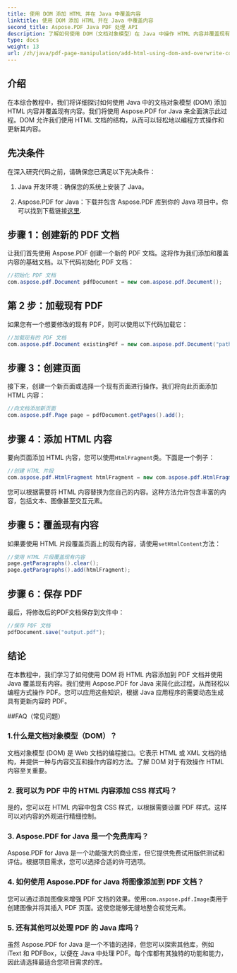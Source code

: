 ```yaml
---
title: 使用 DOM 添加 HTML 并在 Java 中覆盖内容
linktitle: 使用 DOM 添加 HTML 并在 Java 中覆盖内容
second_title: Aspose.PDF Java PDF 处理 API
description: 了解如何使用 DOM（文档对象模型）在 Java 中操作 HTML 内容并覆盖现有内容。按照此分步指南，使用 Aspose.PDF for Java 的源代码示例进行操作。
type: docs
weight: 13
url: /zh/java/pdf-page-manipulation/add-html-using-dom-and-overwrite-content-in-java/
---
```


## 介绍

在本综合教程中，我们将详细探讨如何使用 Java 中的文档对象模型 (DOM) 添加 HTML 内容并覆盖现有内容。我们将使用 Aspose.PDF for Java 来全面演示此过程。DOM 允许我们使用 HTML 文档的结构，从而可以轻松地以编程方式操作和更新其内容。

## 先决条件

在深入研究代码之前，请确保您已满足以下先决条件：

1. Java 开发环境：确保您的系统上安装了 Java。

2.  Aspose.PDF for Java：下载并包含 Aspose.PDF 库到你的 Java 项目中。你可以找到下载链接[这里](https://releases.aspose.com/pdf/java/).

## 步骤 1：创建新的 PDF 文档

让我们首先使用 Aspose.PDF 创建一个新的 PDF 文档。这将作为我们添加和覆盖内容的基础文档。以下代码初始化 PDF 文档：

```java
//初始化 PDF 文档
com.aspose.pdf.Document pdfDocument = new com.aspose.pdf.Document();
```

## 第 2 步：加载现有 PDF

如果您有一个想要修改的现有 PDF，则可以使用以下代码加载它：

```java
//加载现有的 PDF 文档
com.aspose.pdf.Document existingPdf = new com.aspose.pdf.Document("path/to/existing.pdf");
```

## 步骤 3：创建页面

接下来，创建一个新页面或选择一个现有页面进行操作。我们将向此页面添加 HTML 内容：

```java
//向文档添加新页面
com.aspose.pdf.Page page = pdfDocument.getPages().add();
```

## 步骤 4：添加 HTML 内容

要向页面添加 HTML 内容，您可以使用`HtmlFragment`类。下面是一个例子：

```java
//创建 HTML 片段
com.aspose.pdf.HtmlFragment htmlFragment = new com.aspose.pdf.HtmlFragment("<h1>Hello, World!</h1>");
```

您可以根据需要将 HTML 内容替换为您自己的内容。这种方法允许包含丰富的内容，包括文本、图像甚至交互元素。

## 步骤 5：覆盖现有内容

如果要使用 HTML 片段覆盖页面上的现有内容，请使用`setHtmlContent`方法：

```java
//使用 HTML 片段覆盖现有内容
page.getParagraphs().clear();
page.getParagraphs().add(htmlFragment);
```

## 步骤 6：保存 PDF

最后，将修改后的PDF文档保存到文件中：

```java
//保存 PDF 文档
pdfDocument.save("output.pdf");
```

## 结论

在本教程中，我们学习了如何使用 DOM 将 HTML 内容添加到 PDF 文档并使用 Java 覆盖现有内容。我们使用 Aspose.PDF for Java 来简化此过程，从而轻松以编程方式操作 PDF。您可以应用这些知识，根据 Java 应用程序的需要动态生成具有更新内容的 PDF。

##FAQ（常见问题）

### 1.什么是文档对象模型（DOM）？
   文档对象模型 (DOM) 是 Web 文档的编程接口。它表示 HTML 或 XML 文档的结构，并提供一种与内容交互和操作内容的方法。了解 DOM 对于有效操作 HTML 内容至关重要。

### 2. 我可以为 PDF 中的 HTML 内容添加 CSS 样式吗？
   是的，您可以在 HTML 内容中包含 CSS 样式，以根据需要设置 PDF 样式。这样可以对内容的外观进行精细控制。

### 3. Aspose.PDF for Java 是一个免费库吗？
   Aspose.PDF for Java 是一个功能强大的商业库，但它提供免费试用版供测试和评估。根据项目需求，您可以选择合适的许可选项。

### 4. 如何使用 Aspose.PDF for Java 将图像添加到 PDF 文档？
   您可以通过添加图像来增强 PDF 文档的效果。使用`com.aspose.pdf.Image`类用于创建图像并将其插入 PDF 页面。这使您能够无缝地整合视觉元素。

### 5. 还有其他可以处理 PDF 的 Java 库吗？
   虽然 Aspose.PDF for Java 是一个不错的选择，但您可以探索其他库，例如 iText 和 PDFBox，以便在 Java 中处理 PDF。每个库都有其独特的功能和能力，因此请选择最适合您项目需求的库。
